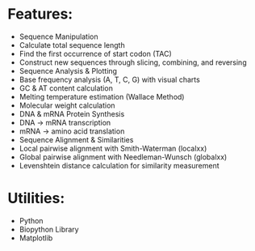 # Features:
- Sequence Manipulation
- Calculate total sequence length
- Find the first occurrence of start codon (TAC)
- Construct new sequences through slicing, combining, and reversing
- Sequence Analysis & Plotting
- Base frequency analysis (A, T, C, G) with visual charts
- GC & AT content calculation
- Melting temperature estimation (Wallace Method)
- Molecular weight calculation
- DNA & mRNA Protein Synthesis
- DNA → mRNA transcription
- mRNA → amino acid translation
- Sequence Alignment & Similarities
- Local pairwise alignment with Smith-Waterman (localxx)
- Global pairwise alignment with Needleman-Wunsch (globalxx)
- Levenshtein distance calculation for similarity measurement

# Utilities:
- Python
- Biopython Library
- Matplotlib
